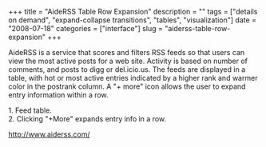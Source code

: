 +++
title = "AideRSS Table Row Expansion"
description = ""
tags = ["details on demand", "expand-collapse transitions", "tables", "visualization"]
date = "2008-07-18"
categories = ["interface"]
slug = "aiderss-table-row-expansion"
+++


<p>AideRSS is a service that scores and filters RSS feeds so that users can view the most active posts for a web site. Activity is based on number of comments, and posts to digg or del.icio.us. The feeds are displayed in a table, with hot or most active entries indicated by a higher rank and warmer color in the postrank column. A "+ more" icon allows the user to expand entry information within a row.</p>
<div id="screens-full" class="clear"><div class="caption">1. Feed table.</div><div class="fullimg clear"><a href="//media.konigi.com/interface/aiderss-1.png" class="group" rel="group" title="1. Feed table."><img src="//media.konigi.com/interface/aiderss-1.png" alt="" class="img-responsive"></a></div></div><div id="screens-full" class="clear"><div class="caption">2. Clicking &quot;+More&quot; expands entry info in a row.</div><div class="fullimg clear"><a href="//media.konigi.com/interface/aiderss-2.png" class="group" rel="group" title="2. Clicking &quot;+More&quot; expands entry info in a row."><img src="//media.konigi.com/interface/aiderss-2.png" alt="" class="img-responsive"></a></div></div>        
<p><a href="http://www.aiderss.com/">http://www.aiderss.com/</a></p>


